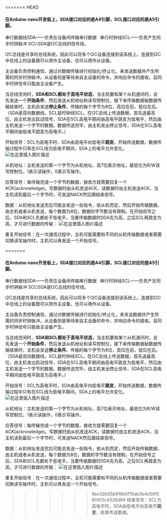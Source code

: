 <<<<<<< HEAD
#### 在Arduino nano开发板上，SDA接口对应的是A4引脚，SCL接口对应的是A5引脚。

串行数据线SDA——负责在设备间传输串行数据 
串行时钟线SCL——负责产生同步时钟脉冲
SCL\SDA是I2C总线的信号线。

I2C总线是共享的总线系统，因此可以将多个I2C设备连接到该系统上。连接到I2C中总线上的设备既可以用作主设备，也可以用作从设备。

主设备负责控制通信，通过对数据传输进行初始化/终止化，来发送数据并产生所需的同步时钟脉冲。从设备则是等待来自主设备的命令，并响应命令的接收。且同步时钟信号只能由主设备产生。

当总线空闲时，**SDA和SCL都处于高电平状态**，当主机要和某个从机通讯时，会先发送一个**开始条件**，然后发送从机地址和读写控制位，接下来传输数据秘数据传输结束时，主机会发送**停止条件**。传输的每个字节为8位，高位在前，低位在后。（SDA是双向数据线，SCL是时钟线SCL。在I2C总线上传送数据，首先送最高位，由主机发出启动信号，SDA在SCL高电平期间由高电平跳变为低电平，然后由主机发送一个字节的数据。数据传送完毕，由主机发出停止信号，SDA在SCL高电平期间由低电平跳变为高电平。）

开始信号：SCL为高电平时，SDA由高电平向低电平**跳变**，开始传送数据，数据传输过程中只有在SCL线为低电平期间，SDA上的电平允许变化。
![在这里插入图片描述](https://img-blog.csdnimg.cn/20201229155152510.png?x-oss-process=image/watermark,type_ZmFuZ3poZW5naGVpdGk,shadow_10,text_aHR0cHM6Ly9ibG9nLmNzZG4ubmV0L1RhbkxuZ0I=,size_16,color_FFFFFF,t_70)

从机地址：主机发送的第一个字节为从机地址，高7位表示地址，最低位为R/W读写控制位，1表示读操作，0表示写操作。

应答信号：每传输完成一个字节的数据，接收方就需要回复一个ACK(acknowledge)。写数据时由从机发送ACK，读数据时由主机发送ACK。当主机读到最后一个字节时，可发送NACK然后跟结束信号。

数据：从机地址发送完后可能会发送一些指令，依从机而定，然后开始传输数据，由主机或者从机发送，每个数据为8位，数据的字节数没有限制。在开始信号之后，SDA和SCL先都处于低电平，当要传输数据时SDA先为高，之后SCL再跳变为高，才可进行数据的传输：
![在这里插入图片描述](https://img-blog.csdnimg.cn/20201229155126826.png?x-oss-process=image/watermark,type_ZmFuZ3poZW5naGVpdGk,shadow_10,text_aHR0cHM6Ly9ibG9nLmNzZG4ubmV0L1RhbkxuZ0I=,size_16,color_FFFFFF,t_70)

重复开始信号：在一次通信过程中，主机可能需要和不同的从机传输数据或者需要切换读写操作时，主机可以再发送一个开始信号。

=======
#### 在Arduino nano开发板上，SDA接口对应的是A4引脚，SCL接口对应的是A5引脚。

串行数据线SDA——负责在设备间传输串行数据 
串行时钟线SCL——负责产生同步时钟脉冲
SCL\SDA是I2C总线的信号线。

I2C总线是共享的总线系统，因此可以将多个I2C设备连接到该系统上。连接到I2C中总线上的设备既可以用作主设备，也可以用作从设备。

主设备负责控制通信，通过对数据传输进行初始化/终止化，来发送数据并产生所需的同步时钟脉冲。从设备则是等待来自主设备的命令，并响应命令的接收。且同步时钟信号只能由主设备产生。

当总线空闲时，**SDA和SCL都处于高电平状态**，当主机要和某个从机通讯时，会先发送一个**开始条件**，然后发送从机地址和读写控制位，接下来传输数据秘数据传输结束时，主机会发送**停止条件**。传输的每个字节为8位，高位在前，低位在后。（SDA是双向数据线，SCL是时钟线SCL。在I2C总线上传送数据，首先送最高位，由主机发出启动信号，SDA在SCL高电平期间由高电平跳变为低电平，然后由主机发送一个字节的数据。数据传送完毕，由主机发出停止信号，SDA在SCL高电平期间由低电平跳变为高电平。）

开始信号：SCL为高电平时，SDA由高电平向低电平**跳变**，开始传送数据，数据传输过程中只有在SCL线为低电平期间，SDA上的电平允许变化。
![在这里插入图片描述](https://img-blog.csdnimg.cn/20201229155152510.png?x-oss-process=image/watermark,type_ZmFuZ3poZW5naGVpdGk,shadow_10,text_aHR0cHM6Ly9ibG9nLmNzZG4ubmV0L1RhbkxuZ0I=,size_16,color_FFFFFF,t_70)

从机地址：主机发送的第一个字节为从机地址，高7位表示地址，最低位为R/W读写控制位，1表示读操作，0表示写操作。

应答信号：每传输完成一个字节的数据，接收方就需要回复一个ACK(acknowledge)。写数据时由从机发送ACK，读数据时由主机发送ACK。当主机读到最后一个字节时，可发送NACK然后跟结束信号。

数据：从机地址发送完后可能会发送一些指令，依从机而定，然后开始传输数据，由主机或者从机发送，每个数据为8位，数据的字节数没有限制。在开始信号之后，SDA和SCL先都处于低电平，当要传输数据时SDA先为高，之后SCL再跳变为高，才可进行数据的传输：
![在这里插入图片描述](https://img-blog.csdnimg.cn/20201229155126826.png?x-oss-process=image/watermark,type_ZmFuZ3poZW5naGVpdGk,shadow_10,text_aHR0cHM6Ly9ibG9nLmNzZG4ubmV0L1RhbkxuZ0I=,size_16,color_FFFFFF,t_70)

重复开始信号：在一次通信过程中，主机可能需要和不同的从机传输数据或者需要切换读写操作时，主机可以再发送一个开始信号。

>>>>>>> 9ec02b55b919b5f10ab3b4e56f5604f2c4526d69
结束信号：SCL为高电平时，SDA由低电平向高电平**跳变**，结束传送数据。